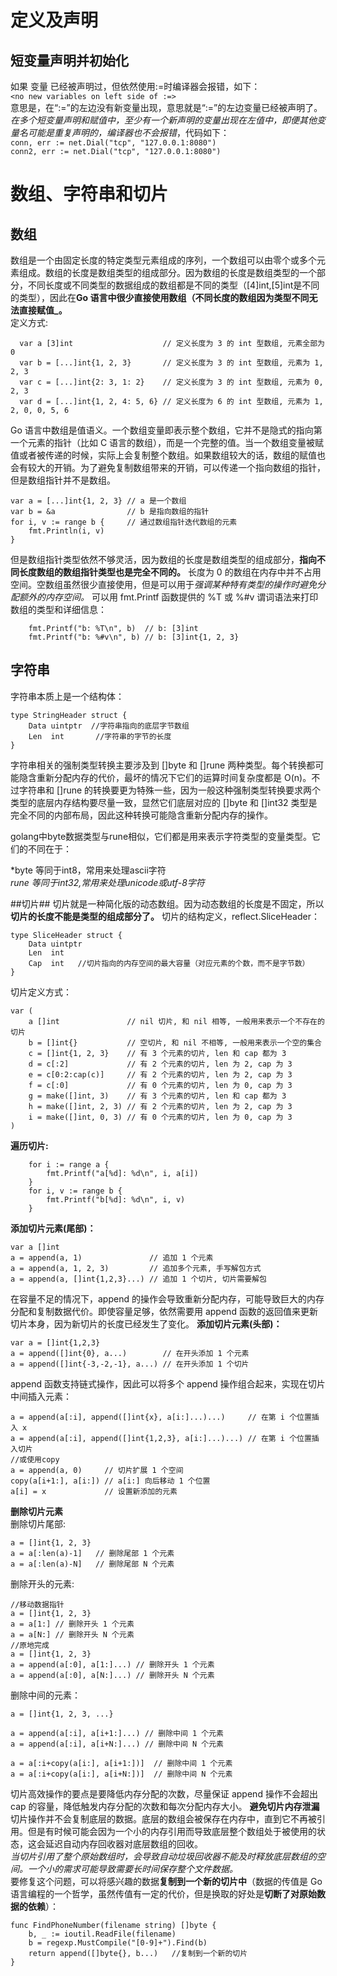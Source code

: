 # 定义及声明 #
## 短变量声明并初始化 ##
如果 变量 已经被声明过，但依然使用:=时编译器会报错，如下：  
`<no new variables on left side of :=>`  
意思是，在“:=”的左边没有新变量出现，意思就是“:=”的左边变量已经被声明了。  
_在多个短变量声明和赋值中，至少有一个新声明的变量出现在左值中，即便其他变量名可能是重复声明的，编译器也不会报错_，代码如下：  
`conn, err := net.Dial("tcp", "127.0.0.1:8080")`  
`conn2, err := net.Dial("tcp", "127.0.0.1:8080")`

#  数组、字符串和切片 #
## 数组 ##  
数组是一个由固定长度的特定类型元素组成的序列，一个数组可以由零个或多个元素组成。数组的长度是数组类型的组成部分。因为数组的长度是数组类型的一个部分，不同长度或不同类型的数据组成的数组都是不同的类型（[4]int,[5]int是不同的类型），因此在**Go 语言中很少直接使用数组（不同长度的数组因为类型不同无法直接赋值_。**  
定义方式:  
```
  var a [3]int                    // 定义长度为 3 的 int 型数组, 元素全部为 0    
  var b = [...]int{1, 2, 3}       // 定义长度为 3 的 int 型数组, 元素为 1, 2, 3   
  var c = [...]int{2: 3, 1: 2}    // 定义长度为 3 的 int 型数组, 元素为 0, 2, 3   
  var d = [...]int{1, 2, 4: 5, 6} // 定义长度为 6 的 int 型数组, 元素为 1, 2, 0, 0, 5, 6
```
Go 语言中数组是值语义。一个数组变量即表示整个数组，它并不是隐式的指向第一个元素的指针（比如 C 语言的数组），而是一个完整的值。当一个数组变量被赋值或者被传递的时候，实际上会复制整个数组。如果数组较大的话，数组的赋值也会有较大的开销。为了避免复制数组带来的开销，可以传递一个指向数组的指针，但是数组指针并不是数组。
```
var a = [...]int{1, 2, 3} // a 是一个数组
var b = &a                // b 是指向数组的指针
for i, v := range b {     // 通过数组指针迭代数组的元素
	fmt.Println(i, v)
}
```
但是数组指针类型依然不够灵活，因为数组的长度是数组类型的组成部分，**指向不同长度数组的数组指针类型也是完全不同的。**
长度为 0 的数组在内存中并不占用空间。空数组虽然很少直接使用，但是可以用于*强调某种特有类型的操作时避免分配额外的内存空间。*
可以用 fmt.Printf 函数提供的 %T 或 %#v 谓词语法来打印数组的类型和详细信息：
```
	fmt.Printf("b: %T\n", b)  // b: [3]int
	fmt.Printf("b: %#v\n", b) // b: [3]int{1, 2, 3}
```
## 字符串 ##
字符串本质上是一个结构体：
```
type StringHeader struct {
	Data uintptr  //字符串指向的底层字节数组
	Len  int       //字符串的字节的长度
}
```
字符串相关的强制类型转换主要涉及到 []byte 和 []rune 两种类型。每个转换都可能隐含重新分配内存的代价，最坏的情况下它们的运算时间复杂度都是 O(n)。不过字符串和 []rune 的转换要更为特殊一些，因为一般这种强制类型转换要求两个类型的底层内存结构要尽量一致，显然它们底层对应的 []byte 和 []int32 类型是完全不同的内部布局，因此这种转换可能隐含重新分配内存的操作。

golang中byte数据类型与rune相似，它们都是用来表示字符类型的变量类型。它们的不同在于：  
 
*byte 等同于int8，常用来处理ascii字符  
*rune 等同于int32,常用来处理unicode或utf-8字符*

##切片##
切片就是一种简化版的动态数组。因为动态数组的长度是不固定，所以**切片的长度不能是类型的组成部分了。**
切片的结构定义，reflect.SliceHeader：
```
type SliceHeader struct {
	Data uintptr  
	Len  int
	Cap  int   //切片指向的内存空间的最大容量（对应元素的个数，而不是字节数）
}
```
切片定义方式：
```
var (
	a []int               // nil 切片, 和 nil 相等, 一般用来表示一个不存在的切片
	b = []int{}           // 空切片, 和 nil 不相等, 一般用来表示一个空的集合
	c = []int{1, 2, 3}    // 有 3 个元素的切片, len 和 cap 都为 3
	d = c[:2]             // 有 2 个元素的切片, len 为 2, cap 为 3
	e = c[0:2:cap(c)]     // 有 2 个元素的切片, len 为 2, cap 为 3
	f = c[:0]             // 有 0 个元素的切片, len 为 0, cap 为 3
	g = make([]int, 3)    // 有 3 个元素的切片, len 和 cap 都为 3
	h = make([]int, 2, 3) // 有 2 个元素的切片, len 为 2, cap 为 3
	i = make([]int, 0, 3) // 有 0 个元素的切片, len 为 0, cap 为 3
)
```
**遍历切片:**
```
	for i := range a {
		fmt.Printf("a[%d]: %d\n", i, a[i])
	}
	for i, v := range b {
		fmt.Printf("b[%d]: %d\n", i, v)
	}
```
**添加切片元素(尾部)：**
```
var a []int
a = append(a, 1)               // 追加 1 个元素
a = append(a, 1, 2, 3)         // 追加多个元素, 手写解包方式
a = append(a, []int{1,2,3}...) // 追加 1 个切片, 切片需要解包
```
在容量不足的情况下，append 的操作会导致重新分配内存，可能导致巨大的内存分配和复制数据代价。即使容量足够，依然需要用 append 函数的返回值来更新切片本身，因为新切片的长度已经发生了变化。
**添加切片元素(头部)：**
```
var a = []int{1,2,3}
a = append([]int{0}, a...)        // 在开头添加 1 个元素
a = append([]int{-3,-2,-1}, a...) // 在开头添加 1 个切片
```
append 函数支持链式操作，因此可以将多个 append 操作组合起来，实现在切片中间插入元素：
```var a []int
a = append(a[:i], append([]int{x}, a[i:]...)...)     // 在第 i 个位置插入 x
a = append(a[:i], append([]int{1,2,3}, a[i:]...)...) // 在第 i 个位置插入切片
//或使用copy
a = append(a, 0)     // 切片扩展 1 个空间
copy(a[i+1:], a[i:]) // a[i:] 向后移动 1 个位置
a[i] = x             // 设置新添加的元素
```
**删除切片元素**  
删除切片尾部:
```
a = []int{1, 2, 3}
a = a[:len(a)-1]   // 删除尾部 1 个元素
a = a[:len(a)-N]   // 删除尾部 N 个元素
```
删除开头的元素:
```
//移动数据指针
a = []int{1, 2, 3}
a = a[1:] // 删除开头 1 个元素
a = a[N:] // 删除开头 N 个元素
//原地完成
a = []int{1, 2, 3}
a = append(a[:0], a[1:]...) // 删除开头 1 个元素
a = append(a[:0], a[N:]...) // 删除开头 N 个元素

```
删除中间的元素：
```
a = []int{1, 2, 3, ...}

a = append(a[:i], a[i+1:]...) // 删除中间 1 个元素
a = append(a[:i], a[i+N:]...) // 删除中间 N 个元素

a = a[:i+copy(a[i:], a[i+1:])]  // 删除中间 1 个元素
a = a[:i+copy(a[i:], a[i+N:])]  // 删除中间 N 个元素
```
切片高效操作的要点是要降低内存分配的次数，尽量保证 append 操作不会超出 cap 的容量，降低触发内存分配的次数和每次分配内存大小。
**避免切片内存泄漏**
切片操作并不会复制底层的数据。底层的数组会被保存在内存中，直到它不再被引用。但是有时候可能会因为一个小的内存引用而导致底层整个数组处于被使用的状态，这会延迟自动内存回收器对底层数组的回收。  
*当切片引用了整个原始数组时，会导致自动垃圾回收器不能及时释放底层数组的空间。一个小的需求可能导致需要长时间保存整个文件数据。*  
要修复这个问题，可以将感兴趣的数据**复制到一个新的切片中**（数据的传值是 Go 语言编程的一个哲学，虽然传值有一定的代价，但是换取的好处是**切断了对原始数据的依赖**）：
```
func FindPhoneNumber(filename string) []byte {
	b, _ := ioutil.ReadFile(filename)
	b = regexp.MustCompile("[0-9]+").Find(b)
	return append([]byte{}, b...)   //复制到一个新的切片
}
```
